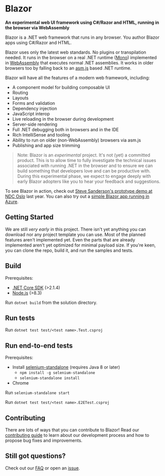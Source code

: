 # Blazor

**An experimental web UI framework using C#/Razor and HTML, running in the browser via WebAssembly**

Blazor is a .NET web framework that runs in any browser. You author Blazor apps using C#/Razor and HTML.

Blazor uses only the latest web standards. No plugins or transpilation needed. It runs in the browser on a real .NET runtime ([Mono](http://www.mono-project.com/news/2017/08/09/hello-webassembly/)) implemented in [WebAssembly](http://webassembly.org) that executes normal .NET assemblies. It works in older browsers too by falling back to an [asm.js](http://asmjs.org/) based .NET runtime.

Blazor will have all the features of a modern web framework, including: 
- A component model for building composable UI 
- Routing 
- Layouts 
- Forms and validation 
- Dependency injection 
- JavaScript interop 
- Live reloading in the browser during development 
- Server-side rendering 
- Full .NET debugging both in browsers and in the IDE
- Rich IntelliSense and tooling
- Ability to run on older (non-WebAssembly) browsers via asm.js
- Publishing and app size trimming 

> Note: Blazor is an *experimental* project. It's not (yet) a committed product. This is to allow time to fully investigate the technical issues associated with running .NET in the browser and to ensure we can build something that developers love and can be productive with. During this experimental phase, we expect to engage deeply with early Blazor adopters like you to hear your feedback and suggestions.

To see Blazor in action, check out [Steve Sanderson's prototype demo at NDC Oslo](https://www.youtube.com/watch?v=MiLAE6HMr10&feature=youtu.be&t=31m45s) last year. You can also try out a [simple Blazor app running in Azure](https://blazor-demo.azurewebsites.net/).

## Getting Started

We are still *very early* in this project. There isn't yet anything you can download nor any project template you can use. Most of the planned features aren't implemented yet. Even the parts that are already implemented aren't yet optimized for minimal payload size. If you're keen, you can clone the repo, build it, and run the samples and tests.

## Build

Prerequisites:
- [.NET Core SDK](https://dot.net/core) (>2.1.4)
- [Node.js](https://nodejs.org/) (>8.3)

Run `dotnet build` from the solution directory.

## Run tests

Run `dotnet test test/<test name>.Test.csproj`

## Run end-to-end tests

Prerequisites:
- Install [selenium-standalone](https://www.npmjs.com/package/selenium-standalone) (requires Java 8 or later)
  - `npm install -g selenium-standalone`
  - `selenium-standalone install`
- Chrome

Run `selenium-standalone start`

Run `dotnet test test/<test name>.E2ETest.csproj`

## Contributing

There are lots of ways that you can contribute to Blazor! Read our [contributing guide](https://github.com/aspnet/Blazor/blob/dev/CONTRIBUTING.md) to learn about our development process and how to propose bug fixes and improvements.

## Still got questions?

Check out our [FAQ](https://github.com/aspnet/Blazor/wiki/FAQ) or open an [issue](https://github.com/aspnet/Blazor/issues).
